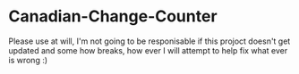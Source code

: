 # Canadian-Change-Counter
Please use at will, I'm not going to be responisable if this projoct doesn't get updated and some how breaks, how ever I will attempt to help fix what ever is wrong :)
